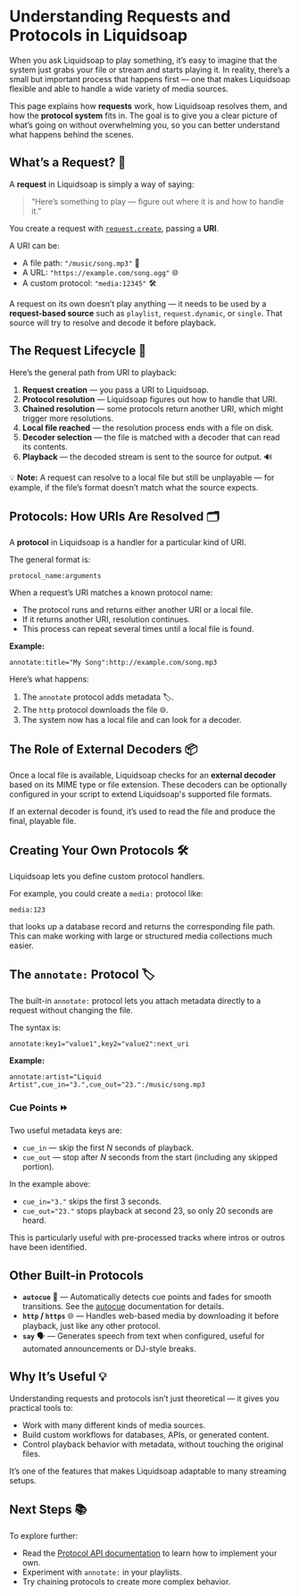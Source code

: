 # Understanding Requests and Protocols in Liquidsoap

When you ask Liquidsoap to play something, it’s easy to imagine that the system just grabs your file or stream and starts playing it. In reality, there’s a small but important process that happens first — one that makes Liquidsoap flexible and able to handle a wide variety of media sources.

This page explains how **requests** work, how Liquidsoap resolves them, and how the **protocol system** fits in. The goal is to give you a clear picture of what’s going on without overwhelming you, so you can better understand what happens behind the scenes.

## What’s a Request? 🎫

A **request** in Liquidsoap is simply a way of saying:

> “Here’s something to play — figure out where it is and how to handle it.”

You create a request with [`request.create`](reference.html#request.create), passing a **URI**.

A URI can be:

- A file path: `"/music/song.mp3"` 📁
- A URL: `"https://example.com/song.ogg"` 🌐
- A custom protocol: `"media:12345"` 🛠

A request on its own doesn’t play anything — it needs to be used by a **request-based source** such as `playlist`, `request.dynamic`, or `single`. That source will try to resolve and decode it before playback.

## The Request Lifecycle 🔄

Here’s the general path from URI to playback:

1. **Request creation** — you pass a URI to Liquidsoap.
2. **Protocol resolution** — Liquidsoap figures out how to handle that URI.
3. **Chained resolution** — some protocols return another URI, which might trigger more resolutions.
4. **Local file reached** — the resolution process ends with a file on disk.
5. **Decoder selection** — the file is matched with a decoder that can read its contents.
6. **Playback** — the decoded stream is sent to the source for output. 🔊

💡 **Note:** A request can resolve to a local file but still be unplayable — for example, if the file’s format doesn’t match what the source expects.

## Protocols: How URIs Are Resolved 🗂

A **protocol** in Liquidsoap is a handler for a particular kind of URI.

The general format is:

```
protocol_name:arguments
```

When a request’s URI matches a known protocol name:

- The protocol runs and returns either another URI or a local file.
- If it returns another URI, resolution continues.
- This process can repeat several times until a local file is found.

**Example:**

```
annotate:title="My Song":http://example.com/song.mp3
```

Here’s what happens:

1. The `annotate` protocol adds metadata 🏷.
2. The `http` protocol downloads the file 🌐.
3. The system now has a local file and can look for a decoder.

## The Role of External Decoders 📦

Once a local file is available, Liquidsoap checks for an **external decoder** based on its MIME type or file extension. These decoders can be optionally configured in your script to extend Liquidsoap's supported file formats.

If an external decoder is found, it’s used to read the file and produce the final, playable file.

## Creating Your Own Protocols 🛠

Liquidsoap lets you define custom protocol handlers.

For example, you could create a `media:` protocol like:

```
media:123
```

that looks up a database record and returns the corresponding file path. This can make working with large or structured media collections much easier.

## The `annotate:` Protocol 🏷

The built-in `annotate:` protocol lets you attach metadata directly to a request without changing the file.

The syntax is:

```
annotate:key1="value1",key2="value2":next_uri
```

**Example:**

```
annotate:artist="Liquid Artist",cue_in="3.",cue_out="23.":/music/song.mp3
```

### Cue Points ⏩

Two useful metadata keys are:

- `cue_in` — skip the first _N_ seconds of playback.
- `cue_out` — stop after _N_ seconds from the start (including any skipped portion).

In the example above:

- `cue_in="3."` skips the first 3 seconds.
- `cue_out="23."` stops playback at second 23, so only 20 seconds are heard.

This is particularly useful with pre-processed tracks where intros or outros have been identified.

## Other Built-in Protocols

- **`autocue`** 🎯 — Automatically detects cue points and fades for smooth transitions. See the [autocue](autocue.html) documentation for details.
- **`http` / `https`** 🌐 — Handles web-based media by downloading it before playback, just like any other protocol.
- **`say`** 🗣 — Generates speech from text when configured, useful for automated announcements or DJ-style breaks.

## Why It’s Useful 💡

Understanding requests and protocols isn’t just theoretical — it gives you practical tools to:

- Work with many different kinds of media sources.
- Build custom workflows for databases, APIs, or generated content.
- Control playback behavior with metadata, without touching the original files.

It’s one of the features that makes Liquidsoap adaptable to many streaming setups.

## Next Steps 📚

To explore further:

- Read the [Protocol API documentation](protocols-presentation.html) to learn how to implement your own.
- Experiment with `annotate:` in your playlists.
- Try chaining protocols to create more complex behavior.
